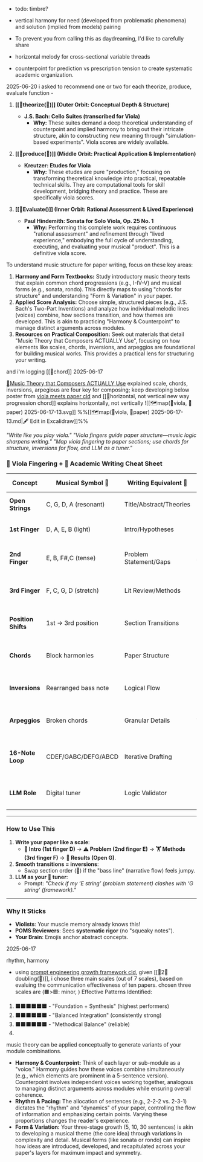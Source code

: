 - todo: timbre?
- vertical harmony for need (developed from problematic phenomena) and solution (implied from models) pairing

- To prevent you from calling this as daydreaming, I'd like to carefully share 

- horizontal melody for cross-sectional variable threads

- counterpoint for prediction vs prescription tension to create systematic academic organization.



2025-06-20
i asked to recommend one or two for each theorize, produce, evaluate function -
1. **[[💭theorize(💸)]] (Outer Orbit: Conceptual Depth & Structure)**
    - **J.S. Bach: Cello Suites (transcribed for Viola)**
        - **Why:** These suites demand a deep theoretical understanding of counterpoint and implied harmony to bring out their intricate structure, akin to constructing new meaning through "simulation-based experiments". Viola scores are widely available.
2. **[[📐produce(💭)]] (Middle Orbit: Practical Application & Implementation)**
    
    - **Kreutzer: Etudes for Viola**
        - **Why:** These etudes are pure "production," focusing on transforming theoretical knowledge into practical, repeatable technical skills. They are computational tools for skill development, bridging theory and practice. These are specifically viola scores.
3. **[[💸Evaluate()]] (Inner Orbit: Rational Assessment & Lived Experience)**
    
    - **Paul Hindemith: Sonata for Solo Viola, Op. 25 No. 1**
        - **Why:** Performing this complete work requires continuous "rational assessment" and refinement through "lived experience," embodying the full cycle of understanding, executing, and evaluating your musical "product". This is a definitive viola score.

To understand music structure for paper writing, focus on these key areas:

1. **Harmony and Form Textbooks:** Study introductory music theory texts that explain common chord progressions (e.g., I-IV-V) and musical forms (e.g., sonata, rondo). This directly maps to using "chords for structure" and understanding "Form & Variation" in your paper.
2. **Applied Score Analysis:** Choose simple, structured pieces (e.g., J.S. Bach's Two-Part Inventions) and analyze how individual melodic lines (voices) combine, how sections transition, and how themes are developed. This is akin to practicing "Harmony & Counterpoint" to manage distinct arguments across modules.
3. **Resources on Practical Composition:** Seek out materials that detail "Music Theory that Composers ACTUALLY Use", focusing on how elements like scales, chords, inversions, and arpeggios are foundational for building musical works. This provides a practical lens for structuring your writing.

and i'm logging [[🎹chord]]
2025-06-17

[🎥Music Theory that Composers ACTUALLY Use](https://www.youtube.com/watch?v=KmKjbfgf55Y&ab_channel=JamesonNathanJones) explained scale, chords, inversions, arpegious are four key for composing; keep developing below poster from [viola meets paper cld](https://claude.ai/chat/278c669b-e935-45fe-bb8d-a8a8405740c3) and [[🎥horizontal, not vertical new way progression chord]] explains horizontally, not vertically
![[🗺️map(🎻viola, 📝paper) 2025-06-17-13.svg]]
%%[[🗺️map(🎻viola, 📝paper) 2025-06-17-13.md|🖋 Edit in Excalidraw]]%%



_"Write like you play viola."_
_"Viola fingers guide paper structure—music logic sharpens writing."_
_"Map viola fingering to paper sections; use chords for structure, inversions for flow, and LLM as a tuner."_

### **🎻 Viola Fingering + 📝 Academic Writing Cheat Sheet**

| **Concept**         | **Musical Symbol** 🎵 | **Writing Equivalent** 📑 | **Key Emoji** | **Actionable Tip**                             |
| ------------------- | --------------------- | ------------------------- | ------------- | ---------------------------------------------- |
| **Open Strings**    | C, G, D, A (resonant) | Title/Abstract/Theories   | 🎯            | _Start bold—like an open C string._            |
| **1st Finger**      | D, A, E, B (light)    | Intro/Hypotheses          | 🏁            | _Set the key (context) cleanly._               |
| **2nd Finger**      | E, B, F#,C (tense)    | Problem Statement/Gaps    | ⚠️            | _Create "leading tone" tension._               |
| **3rd Finger**      | F, C, G, D (stretch)  | Lit Review/Methods        | 🏋️           | _Synthesize ideas (avoid flat intonation)._    |
| **Position Shifts** | 1st → 3rd position    | Section Transitions       | 🔄            | _Shift depth like moving up the fingerboard._  |
| **Chords**          | Block harmonies       | Paper Structure           | 🧱            | _Build sections like I-IV-V progressions._     |
| **Inversions**      | Rearranged bass note  | Logical Flow              | 🚦            | _Reorder for smooth "voice leading."_          |
| **Arpeggios**       | Broken chords         | Granular Details          | 🔍            | _Break data into step-by-step sequences._      |
| **16-Note Loop**    | CDEF/GABC/DEFG/ABCD   | Iterative Drafting        | 🔄            | _Revise like fingering drills—repeat, refine._ |
| **LLM Role**        | Digital tuner         | Logic Validator           | 🤖            | _"Flag intonation errors" in arguments._       |

---

### **How to Use This**

1. **Write your paper like a scale**:
    - **🏁 Intro (1st finger D)** → **⚠️ Problem (2nd finger E)** → **🏋️ Methods (3rd finger F)** → **🎯 Results (Open G)**.
2. **Smooth transitions = inversions**:
    - Swap section order (**🚦**) if the "bass line" (narrative flow) feels jumpy.
3. **LLM as your 🎻 tuner**:
    - Prompt: _"Check if my ‘E string’ (problem statement) clashes with ‘G string’ (framework)."_

---

### **Why It Sticks**

- **Violists**: Your muscle memory already knows this!
- **POMS Reviewers**: Sees **systematic rigor** (no "squeaky notes").
- **Your Brain**: Emojis anchor abstract concepts.



2025-06-17

rhythm, harmony
- using [prompt engineering growth framework cld](https://claude.ai/chat/e12fe6fa-4d0b-465b-ad3d-2e631e804df7), given [[🌱2🌲doubling(📝)]],  i chose three main scales (out of 7 scales), based on evaluing the communication effectiveness of ten papers. chosen three scales are (🟧>🟦: minor, ) Effective Patterns Identified:


1. **🟩🟩🟧🟦🟦🟦** - "Foundation + Synthesis" (highest performers)
2. **🟩🟧🟧🟦🟦🟦** - "Balanced Integration" (consistently strong)
3. **🟩🟩🟧🟧🟦🟦** - "Methodical Balance" (reliable)
4. 
music theory can be applied conceptually to generate variants of your module combinations.

- **Harmony & Counterpoint:** Think of each layer or sub-module as a "voice." Harmony guides how these voices combine simultaneously (e.g., which elements are prominent in a 5-sentence version). Counterpoint involves independent voices working together, analogous to managing distinct arguments across modules while ensuring overall coherence.
- **Rhythm & Pacing:** The allocation of sentences (e.g., 2-2-2 vs. 2-3-1) dictates the "rhythm" and "dynamics" of your paper, controlling the flow of information and emphasizing certain points. Varying these proportions changes the reader's experience.
- **Form & Variation:** Your three-stage growth (5, 10, 30 sentences) is akin to developing a musical theme (the core idea) through variations in complexity and detail. Musical forms (like sonata or rondo) can inspire how ideas are introduced, developed, and recapitulated across your paper's layers for maximum impact and symmetry.